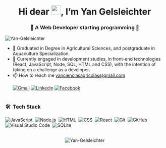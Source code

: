 <h1 align="center">Hi dear <img src="https://raw.githubusercontent.com/kaueMarques/kaueMarques/master/hi.gif" width="30px">, I’m Yan Gelsleichter</h1>
<h3 align="center">👋 A Web Developer starting programming 👋</h3> 
<p align="left"> <img src="https://komarev.com/ghpvc/?username=Yan-Gelsleichter" alt="Yan-Gelsleichter" /> </p>


- 👀 Graduated in Degree in Agricultural Sciences, and postgraduate in Aquaculture Specialization.
- 🌱 Currently engaged in development studies, in front-end technologies (React, JavaScript, Node, SQL, HTML and CSS), with the intention of taking on a challenge as a developer.
- 📫 How to reach me yancienciasagricolas@gmail.com
<br><br>
[![Gmail](https://img.shields.io/badge/-Gmail-c14438?style=for-the-badge&logo=Gmail&logoColor=white)](mailto:yancienciasagricolas@gmail.com)
[![Linkedin](https://img.shields.io/badge/-LinkedIn-blue?style=for-the-badge&logo=Linkedin&logoColor=white)](https://www.linkedin.com/in/yan-ramon-rodrigues-gelsleichter-67aa2b1b0/)
[![Facebook](https://img.shields.io/badge/-Facebook-blue?style=for-the-badge&logo=Facebook&logoColor=white)](https://www.facebook.com/profile.php?id=100072789586920)
<br><br>
### 🛠 &nbsp;Tech Stack

![JavaScript](https://img.shields.io/badge/-JavaScript-05122A?style=flat&logo=javascript)&nbsp;
![Node.js](https://img.shields.io/badge/-Node.js-05122A?style=flat&logo=node.js)&nbsp;
![HTML](https://img.shields.io/badge/-HTML-05122A?style=flat&logo=HTML5)&nbsp;
![CSS](https://img.shields.io/badge/-CSS-05122A?style=flat&logo=CSS3&logoColor=1572B6)&nbsp;
![React](https://img.shields.io/badge/-React-05122A?style=flat&logo=react)&nbsp;
![Git](https://img.shields.io/badge/-Git-05122A?style=flat&logo=git)&nbsp;
![GitHub](https://img.shields.io/badge/-GitHub-05122A?style=flat&logo=github)&nbsp;
![Visual Studio Code](https://img.shields.io/badge/-Visual%20Studio%20Code-05122A?style=flat&logo=visual-studio-code&logoColor=007ACC)&nbsp;
![SQLite](https://img.shields.io/badge/-SQLite-05122A?style=flat&logo=sqlite)&nbsp;
<br><br>
<p align="center">
<img src="https://github-readme-stats.vercel.app/api?username=Yan-Gelsleichter&show_icons=true" alt="Yan-Gelsleichter"/>
</p>
<!---
Yan-Gelsleichter/Yan-Gelsleichter is a ✨ special ✨ repository because its `README.md` (this file) appears on your GitHub profile.
You can click the Preview link to take a look at your changes.
--->
